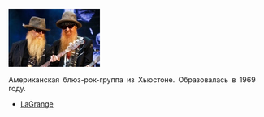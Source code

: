 ![](zz_top.jpg)

Американская блюз-рок-группа из Хьюстоне. Образовалась в 1969 году.

* [LaGrange](LaGrange)